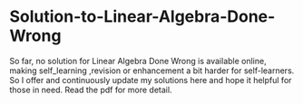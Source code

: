 # Solution-to-Linear-Algebra-Done-Wrong
So far, no solution for Linear Algebra Done Wrong is available online, making self_learning ,revision or enhancement a bit harder for self-learners. So I offer and continuously update my solutions here and hope it helpful for those in need. Read the pdf for more detail.
